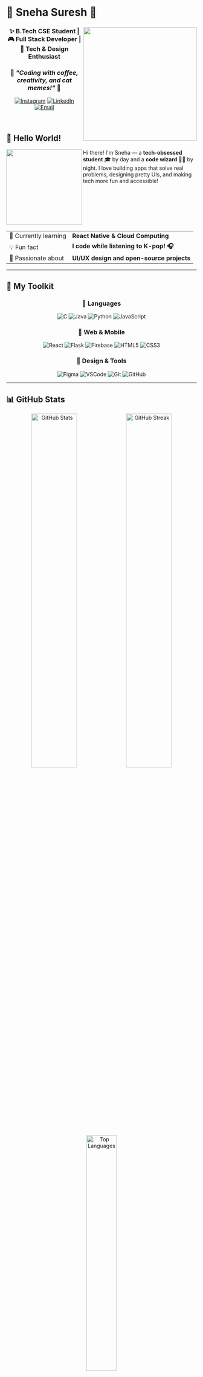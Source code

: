 # **💖 Sneha Suresh 🌸**

<div align="center">
  <img src="https://media.giphy.com/media/L1R1tvI9svkIWwpVYr/giphy.gif" width="300" align="right">
  
  ### ✨ **B.Tech CSE Student** | 🎮 **Full Stack Developer** | 🌈 **Tech & Design Enthusiast**
  ### 💌 *"Coding with coffee, creativity, and cat memes!"* 🐾
  
  <a href="https://instagram.com/snehhhhhhaa"><img src="https://img.shields.io/badge/-Instagram-E4405F?style=for-the-badge&logo=instagram&logoColor=white&labelColor=FF69B4" alt="Instagram"/></a>
  <a href="https://linkedin.com/in/snehhhhhhaa"><img src="https://img.shields.io/badge/-LinkedIn-0A66C2?style=for-the-badge&logo=linkedin&logoColor=white&labelColor=9370DB" alt="LinkedIn"/></a>
  <a href="mailto:your-email@example.com"><img src="https://img.shields.io/badge/-Email-D14836?style=for-the-badge&logo=gmail&logoColor=white&labelColor=FFB6C1" alt="Email"/></a>
</div>

<br>

## 🍄 **Hello World!** 

<img src="https://media.giphy.com/media/paTz7UZbPfTZFRYnnB/giphy.gif" width="200" align="left">

Hi there! I'm Sneha — a **tech-obsessed student** 🎓 by day and a **code wizard** 🧙‍♀️ by night. I love building apps that solve real problems, designing pretty UIs, and making tech more fun and accessible!

<br clear="left">

<div align="center">
  <table>
    <tr>
      <td>🌱 Currently learning</td>
      <td><b>React Native & Cloud Computing</b></td>
    </tr>
    <tr>
      <td>💡 Fun fact</td>
      <td><b>I code while listening to K-pop! 🎧</b></td>
    </tr>
    <tr>
      <td>🎨 Passionate about</td>
      <td><b>UI/UX design and open-source projects</b></td>
    </tr>
  </table>
</div>

---

## 🎀 **My Toolkit**

<div align="center">

### 💌 **Languages**
  
<img src="https://img.shields.io/badge/C-A8B9CC?style=for-the-badge&logo=c&logoColor=white&labelColor=9370DB" alt="C">
<img src="https://img.shields.io/badge/Java-FFD700?style=for-the-badge&logo=openjdk&logoColor=black&labelColor=FF69B4" alt="Java">
<img src="https://img.shields.io/badge/Python-3776AB?style=for-the-badge&logo=python&logoColor=white&labelColor=FF69B4" alt="Python">
<img src="https://img.shields.io/badge/JavaScript-F7DF1E?style=for-the-badge&logo=javascript&logoColor=black&labelColor=FFB6C1" alt="JavaScript">

### 🌸 **Web & Mobile**
  
<img src="https://img.shields.io/badge/React-61DAFB?style=for-the-badge&logo=react&logoColor=black&labelColor=FF69B4" alt="React">
<img src="https://img.shields.io/badge/Flask-000000?style=for-the-badge&logo=flask&logoColor=white&labelColor=FF1493" alt="Flask">
<img src="https://img.shields.io/badge/Firebase-FFCA28?style=for-the-badge&logo=firebase&logoColor=black&labelColor=DDA0DD" alt="Firebase">
<img src="https://img.shields.io/badge/HTML5-E34F26?style=for-the-badge&logo=html5&logoColor=white&labelColor=9370DB" alt="HTML5">
<img src="https://img.shields.io/badge/CSS3-1572B6?style=for-the-badge&logo=css3&logoColor=white&labelColor=FF69B4" alt="CSS3">

### 🧸 **Design & Tools**
  
<img src="https://img.shields.io/badge/Figma-F24E1E?style=for-the-badge&logo=figma&logoColor=white&labelColor=FF69B4" alt="Figma">
<img src="https://img.shields.io/badge/VSCode-007ACC?style=for-the-badge&logo=visual-studio-code&logoColor=white&labelColor=FF1493" alt="VSCode">
<img src="https://img.shields.io/badge/Git-F05032?style=for-the-badge&logo=git&logoColor=white&labelColor=FFB6C1" alt="Git">
<img src="https://img.shields.io/badge/GitHub-181717?style=for-the-badge&logo=github&logoColor=white&labelColor=DDA0DD" alt="GitHub">

</div>

---

## 📊 **GitHub Stats**

<div align="center">
  <img width="49%" src="https://github-readme-stats.vercel.app/api?username=snehhhhhhaa&show_icons=true&theme=radical&hide_border=true&bg_color=FFB6C1&title_color=FF69B4&icon_color=FFFFFF&text_color=FFFFFF&border_radius=10" alt="GitHub Stats"/>
  
  <img width="49%" src="https://github-readme-streak-stats.herokuapp.com/?user=snehhhhhhaa&theme=tokyonight&hide_border=true&background=FFE4E1&ring=FF69B4&fire=FF1493&currStreakLabel=9370DB&sideLabels=9370DB&border_radius=10" alt="GitHub Streak"/>
</div>

<div align="center">
  <img width="40%" src="https://github-readme-stats.vercel.app/api/top-langs/?username=snehhhhhhaa&layout=compact&theme=radical&hide_border=true&bg_color=FFB6C1&title_color=9370DB&text_color=FFFFFF&border_radius=10" alt="Top Languages"/>
</div>

---

## 🌟 **Featured Projects**

<div align="center">
  <a href="https://github.com/snehhhhhhaa/project1">
    <img width="49%" src="https://github-readme-stats.vercel.app/api/pin/?username=snehhhhhhaa&repo=project1&theme=radical&hide_border=true&bg_color=FFB6C1&title_color=9370DB&icon_color=FFFFFF&text_color=FFFFFF&border_radius=10" alt="Project 1"/>
  </a>
  <a href="https://github.com/snehhhhhhaa/project2">
    <img width="49%" src="https://github-readme-stats.vercel.app/api/pin/?username=snehhhhhhaa&repo=project2&theme=radical&hide_border=true&bg_color=FFE4E1&title_color=FF69B4&icon_color=FFFFFF&text_color=FFFFFF&border_radius=10" alt="Project 2"/>
  </a>
</div>

---

<div align="center">
  <img src="https://media.giphy.com/media/26tn33aiTi1jkl6H6/giphy.gif" width="150">
  
  ### ✨ Thanks for stopping by! Keep shining! ✨
  
  <img src="https://profile-counter.glitch.me/snehhhhhhaa/count.svg" alt="Visitor Counter">
  
  <br>
  
  <a href="https://github.com/snehhhhhhaa"><img src="https://img.shields.io/badge/Made_with_💖-FF69B4?style=for-the-badge&logo=github&logoColor=white" alt="Made with love"/></a>
</div>
